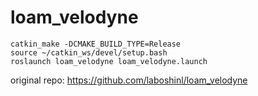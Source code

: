 # loam_velodyne

```
catkin_make -DCMAKE_BUILD_TYPE=Release
source ~/catkin_ws/devel/setup.bash
roslaunch loam_velodyne loam_velodyne.launch
```

original repo: https://github.com/laboshinl/loam_velodyne
